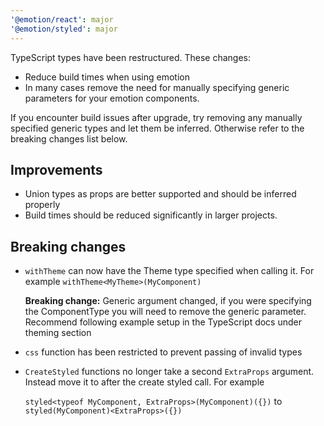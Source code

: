 ```yaml
---
'@emotion/react': major
'@emotion/styled': major
---
```


TypeScript types have been restructured. These changes:

- Reduce build times when using emotion
- In many cases remove the need for manually specifying generic parameters for your emotion components.

If you encounter build issues after upgrade, try removing any manually specified generic types and let them be inferred. Otherwise refer to the breaking changes list below.

## Improvements

- Union types as props are better supported and should be inferred properly
- Build times should be reduced significantly in larger projects.

## Breaking changes

- `withTheme` can now have the Theme type specified when calling it. For example `withTheme<MyTheme>(MyComponent)`

  **Breaking change:** Generic argument changed, if you were specifying the ComponentType you will need to remove the generic parameter. Recommend following example setup in the TypeScript docs under theming section

- `css` function has been restricted to prevent passing of invalid types
- `CreateStyled` functions no longer take a second `ExtraProps` argument. Instead move it to after the create styled call. For example

  `styled<typeof MyComponent, ExtraProps>(MyComponent)({})`
  to
  `styled(MyComponent)<ExtraProps>({})`
